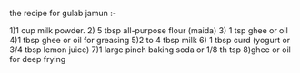 the recipe for gulab jamun :-

1)1 cup milk powder.
2) 5 tbsp all-purpose flour (maida)
3) 1 tsp ghee or oil
4)1 tbsp ghee or oil for greasing
5)2 to 4 tbsp milk
6) 1 tbsp curd (yogurt or 3/4 tbsp lemon juice)
7)1 large pinch baking soda or 1/8 th tsp
8)ghee or oil for deep frying